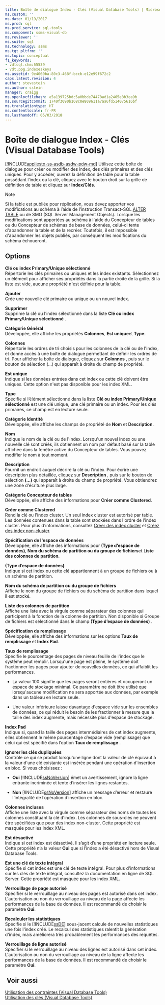 ```yaml
---
title: Boîte de dialogue Index - Clés (Visual Database Tools) | Microsoft Docs
ms.custom: ''
ms.date: 01/19/2017
ms.prod: sql
ms.prod_service: sql-tools
ms.component: ssms-visual-db
ms.reviewer: ''
ms.suite: sql
ms.technology: ssms
ms.tgt_pltfrm: ''
ms.topic: conceptual
f1_keywords:
- vdtsql.chm:65539
- vdt.ppg.indexeskeys
ms.assetid: 9e4060ba-80c3-468f-bccb-e12e99f672c2
caps.latest.revision: 4
author: stevestein
ms.author: sstein
manager: craigg
ms.openlocfilehash: a5a139725bdc5a0bbde74478ad1a2465e8b3ea9b
ms.sourcegitcommit: 1740f3090b168c0e809611a7aa6fd514075616bf
ms.translationtype: HT
ms.contentlocale: fr-FR
ms.lasthandoff: 05/03/2018
---
```

# <a name="indexes---keys-dialog-box-visual-database-tools"></a>Boîte de dialogue Index - Clés (Visual Database Tools)
[!INCLUDE[appliesto-ss-asdb-asdw-pdw-md](../../includes/appliesto-ss-asdb-asdw-pdw-md.md)]
Utilisez cette boîte de dialogue pour créer ou modifier des index, des clés primaires et des clés uniques. Pour y accéder, ouvrez la définition de table pour la table possédant l’index ou la clé, cliquez avec le bouton droit sur la grille de définition de table et cliquez sur **Index/Clés**.  
  
> [!NOTE]  
> Si la table est publiée pour réplication, vous devez apporter vos modifications au schéma à l’aide de l’instruction Transact-SQL [ALTER TABLE](http://msdn.microsoft.com/en-us/f1745145-182d-4301-a334-18f799d361d1) ou de SMO (SQL Server Management Objects). Lorsque les modifications sont apportées au schéma à l'aide du Concepteur de tables ou du Concepteur de schémas de base de données, celui-ci tente d'abandonner la table et de la recréer. Toutefois, il est impossible d'abandonner les objets publiés, par conséquent les modifications du schéma échoueront.  
  
## <a name="options"></a>Options  
**Clé ou index Primary/Unique sélectionné**  
Répertorie les clés primaires ou uniques et les index existants. Sélectionnez un élément pour afficher ses propriétés dans la partie droite de la grille. Si la liste est vide, aucune propriété n'est définie pour la table.  
  
**Ajouter**  
Crée une nouvelle clé primaire ou unique ou un nouvel index.  
  
**Supprimer**  
Supprime la clé ou l’index sélectionné dans la liste **Clé ou index Primary/Unique sélectionné** .  
  
**Catégorie Général**  
Développée, elle affiche les propriétés **Colonnes**, **Est unique**et **Type**.  
  
**Colonnes**  
Répertorie les ordres de tri choisis pour les colonnes de la clé ou de l'index, et donne accès à une boîte de dialogue permettant de définir les ordres de tri. Pour afficher la boîte de dialogue, cliquez sur **Colonnes** , puis sur le bouton de sélection (...) qui apparaît à droite du champ de propriété.  
  
**Est unique**  
Indique si les données entrées dans cet index ou cette clé doivent être uniques. Cette option n'est pas disponible pour les index XML.  
  
**Type**  
Spécifie si l’élément sélectionné dans la liste **Clé ou index Primary/Unique sélectionné** est une clé unique, une clé primaire ou un index. Pour les clés primaires, ce champ est en lecture seule.  
  
**Catégorie Identité**  
Développée, elle affiche les champs de propriété de **Nom** et **Description**.  
  
**Nom**  
Indique le nom de la clé ou de l'index. Lorsqu'un nouvel index ou une nouvelle clé sont créés, ils obtiennent un nom par défaut basé sur la table affichée dans la fenêtre active du Concepteur de tables. Vous pouvez modifier le nom à tout moment.  
  
**Description**  
Fournit un endroit auquel décrire la clé ou l'index. Pour écrire une description plus détaillée, cliquez sur **Description** , puis sur le bouton de sélection **(...)** qui apparaît à droite du champ de propriété. Vous obtiendrez une zone d'écriture plus large.  
  
**Catégorie Concepteur de tables**  
Développée, elle affiche des informations pour **Créer comme Clustered**.  
  
**Créer comme Clustered**  
Rend la clé ou l'index cluster. Un seul index cluster est autorisé par table. Les données contenues dans la table sont stockées dans l'ordre de l'index cluster. Pour plus d’informations, consultez [Créer des index cluster](http://msdn.microsoft.com/en-us/47148383-c2c7-4f08-a9e4-7016bf2d1d13) et [Créez des index non-cluster](http://msdn.microsoft.com/en-us/9402029a-1227-46c4-93aa-c2122eb1b943).  
  
**Spécification de l'espace de données**  
Développée, elle affiche des informations pour **(Type d’espace de données)**, **Nom du schéma de partition ou du groupe de fichiers**et **Liste des colonnes de partition**.  
  
**(Type d’espace de données)**  
Indique si cet index ou cette clé appartiennent à un groupe de fichiers ou à un schéma de partition.  
  
**Nom du schéma de partition ou du groupe de fichiers**  
Affiche le nom du groupe de fichiers ou du schéma de partition dans lequel il est stocké.  
  
**Liste des colonnes de partition**  
Affiche une liste avec la virgule comme séparateur des colonnes qui participent à la fonction de la colonne de partition. Non disponible si Groupe de fichiers est sélectionné dans le champ **(Type d’espace de données)** .  
  
**Spécification du remplissage**  
Développée, elle affiche des informations sur les options **Taux de remplissage** et **Index Pad**.  
  
**Taux de remplissage**  
Spécifie le pourcentage des pages de niveau feuille de l'index que le système peut remplir. Lorsqu'une page est pleine, le système doit fractionner les pages pour ajouter de nouvelles données, ce qui affaiblit les performances.  
  
-   La valeur 100 signifie que les pages seront entières et occuperont un espace de stockage minimal. Ce paramètre ne doit être utilisé que lorsqu'aucune modification ne sera apportée aux données, par exemple dans un tableau en lecture seule.  
  
-   Une valeur inférieure laisse davantage d'espace vide sur les ensembles de données, ce qui réduit le besoin de les fractionner à mesure que la taille des index augmente, mais nécessite plus d'espace de stockage.  
  
**Index Pad**  
Indique si, quand la taille des pages intermédiaires de cet index augmente, elles obtiennent le même pourcentage d’espace vide (remplissage) que celui qui est spécifié dans l’option **Taux de remplissage** .  
  
**Ignorer les clés dupliquées**  
Contrôle ce qui se produit lorsqu'une ligne dont la valeur de clé équivaut à la valeur d'une clé existante est insérée pendant une opération d'insertion en bloc. Si vous choisissez :  
  
-   **Oui** [!INCLUDE[ssNoVersion](../../includes/ssnoversion_md.md)] émet un avertissement, ignore la ligne entrante incriminée et tente d’insérer les lignes restantes.  
  
-   **Non** [!INCLUDE[ssNoVersion](../../includes/ssnoversion_md.md)] affiche un message d’erreur et restaure l’intégralité de l’opération d’insertion en bloc.  
  
**Colonnes incluses**  
Affiche une liste avec la virgule comme séparateur des noms de toutes les colonnes constituant la clé d'index. Les colonnes de sous-clés ne peuvent être spécifiées que pour des index non-cluster. Cette propriété est masquée pour les index XML.  
  
**Est désactivé**  
Indique si cet index est désactivé. Il s’agit d’une propriété en lecture seule. Cette propriété n’a la valeur **Oui** que si l’index a été désactivé hors de Visual Database Tools.  
  
**Est une clé de texte intégral**  
Spécifie si cet index est une clé de texte intégral. Pour plus d'informations sur les clés de texte intégral, consultez la documentation en ligne de SQL Server. Cette propriété est masquée pour les index XML.  
  
**Verrouillage de page autorisé**  
Spécifier si le verrouillage au niveau des pages est autorisé dans cet index. L'autorisation ou non du verrouillage au niveau de la page affecte les performances de la base de données. Il est recommandé de choisir le paramètre **Oui**.  
  
**Recalculer les statistiques**  
Spécifie si le [!INCLUDE[ssDE](../../includes/ssde_md.md)] sous-jacent calcule de nouvelles statistiques une fois l'index créé. Le recalcul des statistiques ralentit la génération d'index, mais améliorera très probablement les performances des requêtes.  
  
**Verrouillage de ligne autorisé**  
Spécifier si le verrouillage au niveau des lignes est autorisé dans cet index. L'autorisation ou non du verrouillage au niveau de la ligne affecte les performances de la base de données. Il est recommandé de choisir le paramètre **Oui**.  
  
## <a name="see-also"></a> Voir aussi  
[Utilisation des contraintes (Visual Database Tools)](http://msdn.microsoft.com/en-us/637098af-2567-48f8-90f4-b41df059833e)  
[Utilisation des clés (Visual Database Tools)](http://msdn.microsoft.com/en-us/31fbcc9f-2dc5-4bf9-aa50-ed70ec7b5bcd)  
  
